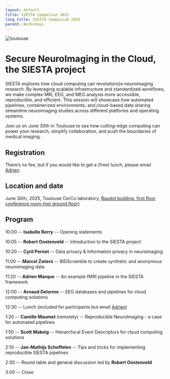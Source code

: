 ```yaml
---
layout: default
title: SIESTA Symposium 2025
long_title: SIESTA Symposium 2025
parent: Workshops
---
```

![toulouse](https://github.com/user-attachments/assets/e4f0aa48-d37a-4c58-913e-e48068f168da)

Secure NeuroImaging in the Cloud, the SIESTA project
============================
SIESTA explores how cloud computing can revolutionize neuroimaging research. By leveraging scalable infrastructure and standardized workflows, we make complex MRI, EEG, and MEG analysis more accessible, reproducible, and efficient. This session will showcase how automated pipelines, containerized environments, and cloud-based data sharing streamline neuroimaging studies across different platforms and operating systems.

Join us on June 30th in Toulouse to see how cutting-edge computing can power your research, simplify collaboration, and push the boundaries of medical imaging.

Registration
---------------------
There’s no fee, but if you would like to get a (free) lunch, please email [Adrien](mailto:adrien.romain.marque@gmail.com). 

Location and date
-------
June 30th, 2025, Toulouse CerCo laboratory, [Baudot building, first floor conference room (not ground floor)](https://cerco.cnrs.fr/en/visit-us/)

Program
--------
10:00 -- **Isabelle Berry** -- Opening statements

10:05 -- **Robert Oostenveld** -- Introduction to the SIESTA project

10:20 -- **Cyril Pernet** -- Data privacy & Information privacy in neuroimaging

11:00 -- **Marcel Zwiers** -- BIDScramble to create synthetic and anonymous neuroimaging data

11:20 -- **Adrien Marque** -- An example fMRI pipeline in the SIESTA framework

12:00 -- **Arnaud Delorme** -- EEG databases and pipelines for cloud computing solutions

12:30 -- Lunch (included for participants but email [Adrien](mailto:adrien.romain.marque@gmail.com))

1:20 -- **Camille Maumet** (remotely) -- Reproducible NeuroImaging - a case for automated pipelines

1:50 -- **Scott Makeig** -- Hierarchical Event Descriptors for cloud computing solutions

2:10 -- **Jan-Mathijs Schoffelen** -- Tips and tricks for implementing reproducible SIESTA pipelines

2:30 -- Round table and general discussion led by **Robert Oostenveld**

3:00 -- Close

